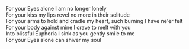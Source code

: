 For your Eyes alone I am no longer lonely  
For your kiss my lips revel no more in their solitude  
For your arms to hold and cradle my heart, such burning I have ne'er felt  
For your body against mine I crave to melt with you  
Into blissful Euphoria I sink as you gently smile to me  
For your Eyes alone can shiver my soul  